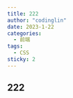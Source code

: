 ```yaml
---
title: 222
author: "codinglin"
date: 2023-1-22
categories:
  - 前端
tags:
  - CSS
sticky: 2
---
```


## 222
